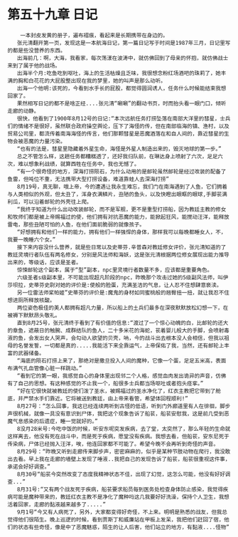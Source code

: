 # 第五十九章 日记
        一本封皮发黄的册子，遍布褶痕，看起来是长期携带在身边的。
       张元清翻开第一页，发现这是一本航海日记，第一篇日记写于时间是1987年三月，日记里写的都是些没营养的东西。
       出海前几：啊，大海，我看家，每次荡漾在波涛中，就仿佛回到了母亲的怀抱，就仿佛战士来到了属于他的战场。
       出海半个月:吃鱼吃到呕吐，海上的生活枯燥且乏味，我很想念粉红场酒吧的珠莉了，她丰满的胸和白花花的大屁股整出现在我的梦里，她的叫声是那么动听。
       出海一个他明:该死的，今看到水手长的屁股，都觉得圆润诱人，任务什么时候能结束我想回家了。
       果然相写日记的都不是啥正经....张元清“唰唰”的翻动书页，时而抬头看一眼门口，倾听走廊的动静。
       很快，他看到了1900年8月12号的日记:“本次远航任务打捞坠落在南部大洋里的彗星，士兵们的情绪不是很好，虽然联合政府操空舆论，压下了海怪的传，但在南部临海的镇、渔村，以及贸易公司里，都流传着南海海怪的传言，他们那颗彗星是恶魔酒落在和自人间的，靠近彗星的生物会被恶魔的力量污染。
       “也有的法是，彗星里隐藏着外星生命，海怪是外星人制造出来的，毁灭地球的第一步。”
       总之不管怎么样，这趟任务都糟糕透了，还好我归队前，在琳达身上喷射了六次，足足六次，难以想象利战绩，就算西牲在任务中，我也无憾了。
       “有一个很奇怪的地方，深海打捞陨石，为什么动用的是邮轮虽然邮轮是经过改装的配备了鱼雷，但吨位不重，无法携带大型打捞设备，难道靠蛙人去深海打捞”
       8月19号，真无聊，哦上帝，今的遭遇让我永生难忘，我们门在南海遇到了人鱼，它们拥着与人类相似的外观，但太丑了，浑身衣满鳞片，丑陋的鱼头，以及快瞪出眼眶的眼球,手脚苌满利瓜，可以沿着邮轮的外壳往上爬。
       “我终于知道为什么出动改装邮轮，而不是军舰，更不是重型打捞船，因为教廷主教的修女和牧师们都是被上帝赐福过的使，他们拥有对抗恶魔的能力，能掀起狂风，能搅动汪洋，能释放雷电，那些丑陋可怕的人鱼，在他们面前脆弱的就像孩子。
       “好想拥有和他们一样的能力，拥有他们一样强悍的身体，那样我可以每晚都睡女人，不，我要一晚睡六个女。”
       接下来内容没什么营养，就是些日常以及史蒂芬.辛普森对教廷修女评价，张元清知道的了教廷灵境行者队伍有两名修女，分别是风法师和海妖，这是张元清根据两位修女展现出能力推导出来的，等级话，应该是圣者。
       惊悚邮轮这个副本，属于“型”副本，npc里灵境行者数量不多，应该都是重要角色。
       六级圣者s级副本里，不可能出现超凡阶段的npc，昨晚那个攻击过她的5级副风法师，叫伊莎坝拉，史蒂芬史尉对她的评价是:使般的脸蛋，充满圣洁的气息，让人忍不住想肆意亵渎。
       另一位雷法师桨帕姬”史蒂芬的评价是:魔鬼的身材如同蜜桃般的翘臀扭一扭，就让我忍不住想进厕所释放核酸。
       两位姿色极佳的美人都拥有超凡力量，所以船上的土兵们最多在深夜默默放松幻想一下，在被褥下默默昂头敬礼。
       直到8月25号，张元清终于看到了有价值的信息:“渡过了一个惊心动魄的白，比邮轮的还大的章鱼，遮蔽日的触腕、成群结队的鱼人，二十多米花的海蛇，苌着婴儿般大的手脚，会喷射毒液的鱼，会发出女人哭声，会勾动人欲望的贝壳，呐，今的战斗出去根本没人会相信，但我以祖母的名誉发誓，一切都是真的.....我能活下来全靠运气，上帝保佑了我，当然，还有邮轮上丰富的武器储备。
       “海底的陨石打捞上来了，那绝对是撒旦投入人间的魔种，它像一个蛋，足足五米高，表面布满气孔血管像心脏一样跳动。”
       “看到它的第一眼，我感觉自心的身体里出现邻二个人格，感觉血肉发出诡异的声音，仿佛有了自己的思想。有这种感觉的不止我一个，船很多士兵都当场呕吐或者抱头痉挛。”
       “好在它很快就被教廷的使们泼了圣水，被赐福过的圣水净化了，红衣主教把它带到了舱底，并严禁水手们靠近。它将被送到教廷，由上帝来看管，希望体回程顺利!”
       8月27号：“怎么回事，我这已经连续两听到古怪的低语，听到门外廊道里有人在徘徊，脚步声很机械，就像一具没有意识到尸体，我把这个现象告诉了船苌，船苌安慰我，这是前几受到恶魔气息感染的后遗症，睡一觉就好的。”
       8没月28米号:今吃中饭的时候，听安东呢突发疾病，去了堂，太突然了，那么年轻的生命就这样离去，他没有死在战斗中，而是死于疾病，愿堂没有疾病。我想去看，但船苌，安东尼死于传染病，尸体已经抛入汪洋，唉，他连回家都不可能了。希望今晚不会再听到奇怪的声音。
       8月29号：“昨晚又听到走廊传来脚步声，密密麻麻的，似乎是某种节肢动物在爬行，我没敢出去看。早上我在走廊的墙壁上发现了唾液..我把自己的发现告诉了船苌，船苌很重视这件事，承诺会好好调查。”
       8月30号“船苌今突然改变了态度我精神状态不佳，出现了幻觉，这怎么可能，他没有好好调查...”
       8月31号:“又有两个战友死于疾病，船苌要求船员每到医务处检查身体防止感染，我觉得疾病可能是魔种带来的，教廷红衣主教不是净化了魔种吗这几我要好好洗澡，保持个人卫生，我想活着回家，走廊的黏液越来越多了.....”
       9月1号“今又有人病死了，另外，大家都变得好奇怪，不上来。明明是熟悉的战友，但我总觉得他们很陌生。晚上巡逻的时候，看到贾斯丁和威廉站在甲板上发呆，我把他们赶回了宿，他们的状态有些奇怪，像是中了恶魔魅惑，陌生的让人后害，他们站立的地方，有黏液....怪物”